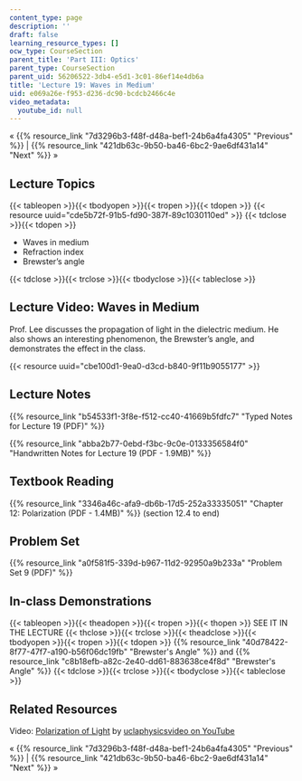 ```yaml
---
content_type: page
description: ''
draft: false
learning_resource_types: []
ocw_type: CourseSection
parent_title: 'Part III: Optics'
parent_type: CourseSection
parent_uid: 56206522-3db4-e5d1-3c01-86ef14e4db6a
title: 'Lecture 19: Waves in Medium'
uid: e069a26e-f953-d236-dc90-bcdcb2466c4e
video_metadata:
  youtube_id: null
---
```

« {{% resource_link "7d3296b3-f48f-d48a-bef1-24b6a4fa4305" "Previous" %}} | {{% resource_link "421db63c-9b50-ba46-6bc2-9ae6df431a14" "Next" %}} »

## Lecture Topics

{{< tableopen >}}{{< tbodyopen >}}{{< tropen >}}{{< tdopen >}}
{{< resource uuid="cde5b72f-91b5-fd90-387f-89c1030110ed" >}}
{{< tdclose >}}{{< tdopen >}}

- Waves in medium
- Refraction index
- Brewster’s angle

{{< tdclose >}}{{< trclose >}}{{< tbodyclose >}}{{< tableclose >}}

## Lecture Video: Waves in Medium

Prof. Lee discusses the propagation of light in the dielectric medium. He also shows an interesting phenomenon, the Brewster’s angle, and demonstrates the effect in the class.

{{< resource uuid="cbe100d1-9ea0-d3cd-b840-9f11b9055177" >}}

## Lecture Notes

{{% resource_link "b54533f1-3f8e-f512-cc40-41669b5fdfc7" "Typed Notes for Lecture 19 (PDF)" %}}

{{% resource_link "abba2b77-0ebd-f3bc-9c0e-0133356584f0" "Handwritten Notes for Lecture 19 (PDF - 1.9MB)" %}}

## Textbook Reading

{{% resource_link "3346a46c-afa9-db6b-17d5-252a33335051" "Chapter 12: Polarization (PDF - 1.4MB)" %}} (section 12.4 to end) 

## Problem Set

{{% resource_link "a0f581f5-339d-b967-11d2-92950a9b233a" "Problem Set 9 (PDF)" %}}

## In-class Demonstrations

{{< tableopen >}}{{< theadopen >}}{{< tropen >}}{{< thopen >}}
SEE IT IN THE LECTURE
{{< thclose >}}{{< trclose >}}{{< theadclose >}}{{< tbodyopen >}}{{< tropen >}}{{< tdopen >}}
{{% resource_link "40d78422-8f77-47f7-a190-b56f06dc19fb" "Brewster's Angle" %}} and {{% resource_link "c8b18efb-a82c-2e40-dd61-883638ce4f8d" "Brewster's Angle" %}}
{{< tdclose >}}{{< trclose >}}{{< tbodyclose >}}{{< tableclose >}}

## Related Resources

Video: [Polarization of Light](https://www.youtube.com/watch?v=E9qpbt0v5Hw) by [uclaphysicsvideo on YouTube](https://www.youtube.com/channel/UCXWBuswk0HFXgqJw3MXT1Ow)

« {{% resource_link "7d3296b3-f48f-d48a-bef1-24b6a4fa4305" "Previous" %}} | {{% resource_link "421db63c-9b50-ba46-6bc2-9ae6df431a14" "Next" %}} »
